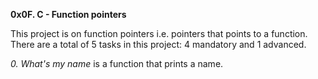 **0x0F. C - Function pointers**

This project is on function pointers i.e. pointers that points to a function.
There are a total of 5 tasks in this project: 4 mandatory and 1 advanced.

*0. What's my name* is a function that prints a name.



